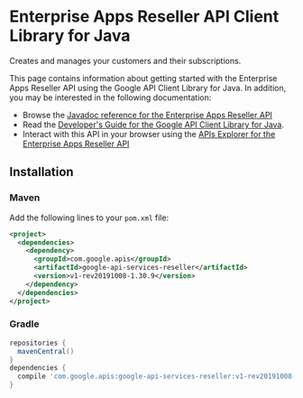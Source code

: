 # Enterprise Apps Reseller API Client Library for Java

Creates and manages your customers and their subscriptions.

This page contains information about getting started with the Enterprise Apps Reseller API
using the Google API Client Library for Java. In addition, you may be interested
in the following documentation:

* Browse the [Javadoc reference for the Enterprise Apps Reseller API][javadoc]
* Read the [Developer's Guide for the Google API Client Library for Java][google-api-client].
* Interact with this API in your browser using the [APIs Explorer for the Enterprise Apps Reseller API][api-explorer]

## Installation

### Maven

Add the following lines to your `pom.xml` file:

```xml
<project>
  <dependencies>
    <dependency>
      <groupId>com.google.apis</groupId>
      <artifactId>google-api-services-reseller</artifactId>
      <version>v1-rev20191008-1.30.9</version>
    </dependency>
  </dependencies>
</project>
```

### Gradle

```gradle
repositories {
  mavenCentral()
}
dependencies {
  compile 'com.google.apis:google-api-services-reseller:v1-rev20191008-1.30.9'
}
```

[javadoc]: https://googleapis.dev/java/google-api-services-reseller/latest/index.html
[google-api-client]: https://github.com/googleapis/google-api-java-client/
[api-explorer]: https://developers.google.com/apis-explorer/#p/reseller/v1/
